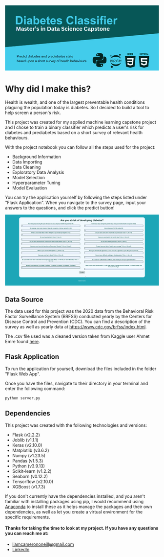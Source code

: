 ![CapReadme.png](./CapReadme.png)

# Why did I make this?

Health is wealth, and one of the largest preventable health conditions plaguing the population today is diabetes. So I decided to build a tool to help screen a person's risk.

This project was created for my applied machine learning capstone project and I chose to train a binary classifier which predicts a user's risk for diabetes and prediabetes based on a short survey of relevant health behaviours.

With the project notebook you can follow all the steps used for the project:

- Background Information
- Data Importing
- Data Cleaning
- Exploratory Data Analysis
- Model Selection
- Hyperparameter Tuning
- Model Evaluation

You can try the application yourself by following the steps listed under "Flask Application". When you navigate to the survey page, input your answers to the questions, and click the predict button!

![FlaskDemo.gif](./FlaskDemo.gif)

## Data Source

The data used for this project was the 2020 data from the Behavioral Risk Factor Surveillance System (BRFSS) conducted yearly by the Centers for Disease Control and Prevention (CDC). You can find a description of the survey as well as yearly data at <a href="https://www.cdc.gov/brfss/index.html">https://www.cdc.gov/brfss/index.html</a>.

The .csv file used was a cleaned version taken from Kaggle user Ahmet Emre found <a href="https://www.kaggle.com/datasets/aemreusta/brfss-2020-survey-data">here</a>.

## Flask Application

To run the application for yourself, download the files included in the folder "Flask Web App".

Once you have the files, navigate to their directory in your terminal and enter the following command:


```python
python server.py
```

## Dependencies

This project was created with the following technologies and versions:

- Flask (v2.2.2)
- Joblib (v1.1.1)
- Keras (v2.10.0)
- Matplotlib (v3.6.2)
- Numpy (v1.23.5)
- Pandas (v1.5.3)
- Python (v3.9.13)
- Scikit-learn (v1.2.2)
- Seaborn (v0.12.2)
- Tensorflow (v2.10.0)
- XGBoost (v1.7.3)

If you don't currently have the dependencies installed, and you aren't familiar with installing packages using pip, I would recommend using <a href="https://www.anaconda.com/download">Anaconda</a> to install these as it helps manage the packages and their own dependencies, as well as let you create a virtual environment for the specific requirements.

#### Thanks for taking the time to look at my project. If you have any questions you can reach me at:
- liamcamerononeill@gmail.com
- <a href="https://www.linkedin.com/in/liamconeill/">LinkedIn</a>


```python

```
